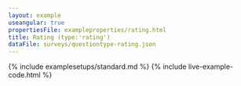 ```yaml
---
layout: example
useangular: true
propertiesFile: exampleproperties/rating.html
title: Rating (type:'rating')
dataFile: surveys/questiontype-rating.json
---
```


{% include examplesetups/standard.md %}
{% include live-example-code.html %}
